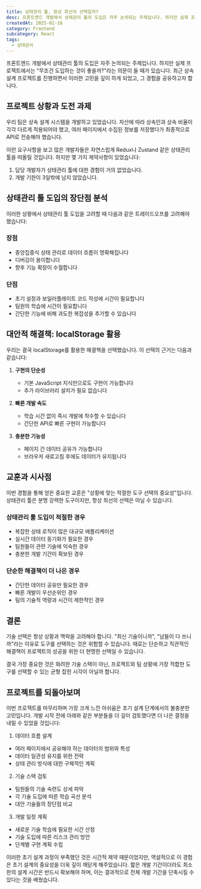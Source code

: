 ```yaml
---
title: 상태관리 툴, 항상 최선의 선택일까?
desc: 프론트엔드 개발에서 상태관리 툴의 도입은 자주 논의되는 주제입니다. 하지만 실제 프로젝트에서는 "무조건 도입하는 것이 좋을까?"라는 의문이 들 때가 있습니다. 최근 상속 설계 프로젝트를 진행하면서 이러한 고민을 깊이 하게 되었고, 그 경험을 공유하고자 합니다.
createdAt: 2025-02-18
category: Frontend
subcategory: React
tags:
  - 상태관리
---
```


프론트엔드 개발에서 상태관리 툴의 도입은 자주 논의되는 주제입니다. 하지만 실제 프로젝트에서는 "무조건 도입하는 것이 좋을까?"라는 의문이 들 때가 있습니다. 최근 상속 설계 프로젝트를 진행하면서 이러한 고민을 깊이 하게 되었고, 그 경험을 공유하고자 합니다.

## 프로젝트 상황과 도전 과제

우리 팀은 상속 설계 시스템을 개발하고 있었습니다. 자산에 따라 상속인과 상속 비율이 각각 다르게 적용되어야 했고, 여러 페이지에서 수집된 정보를 저장했다가 최종적으로 API로 전송해야 했습니다. 

이런 요구사항을 보고 많은 개발자들은 자연스럽게 Redux나 Zustand 같은 상태관리 툴을 떠올릴 것입니다. 하지만 몇 가지 제약사항이 있었습니다:

1. 담당 개발자가 상태관리 툴에 대한 경험이 거의 없었습니다.
2. 개발 기한이 3일밖에 남지 않았습니다.

## 상태관리 툴 도입의 장단점 분석

이러한 상황에서 상태관리 툴 도입을 고려할 때 다음과 같은 트레이드오프를 고려해야 했습니다:

### 장점
- 중앙집중식 상태 관리로 데이터 흐름이 명확해집니다
- 디버깅이 용이합니다
- 향후 기능 확장이 수월합니다

### 단점
- 초기 설정과 보일러플레이트 코드 작성에 시간이 필요합니다
- 팀원의 학습에 시간이 필요합니다
- 간단한 기능에 비해 과도한 복잡성을 추가할 수 있습니다

## 대안적 해결책: localStorage 활용

우리는 결국 localStorage를 활용한 해결책을 선택했습니다. 이 선택의 근거는 다음과 같습니다:

1. **구현의 단순성**
   - 기본 JavaScript 지식만으로도 구현이 가능합니다
   - 추가 라이브러리 설치가 필요 없습니다

2. **빠른 개발 속도**
   - 학습 시간 없이 즉시 개발에 착수할 수 있습니다
   - 간단한 API로 빠른 구현이 가능합니다

3. **충분한 기능성**
   - 페이지 간 데이터 공유가 가능합니다
   - 브라우저 새로고침 후에도 데이터가 유지됩니다

## 교훈과 시사점

이번 경험을 통해 얻은 중요한 교훈은 "상황에 맞는 적절한 도구 선택의 중요성"입니다. 상태관리 툴은 분명 강력한 도구이지만, 항상 최선의 선택은 아닐 수 있습니다.

### 상태관리 툴 도입이 적절한 경우
- 복잡한 상태 로직이 많은 대규모 애플리케이션
- 실시간 데이터 동기화가 필요한 경우
- 팀원들이 관련 기술에 익숙한 경우
- 충분한 개발 기간이 확보된 경우

### 단순한 해결책이 더 나은 경우
- 간단한 데이터 공유만 필요한 경우
- 빠른 개발이 우선순위인 경우
- 팀의 기술적 역량과 시간이 제한적인 경우

## 결론

기술 선택은 항상 상황과 맥락을 고려해야 합니다. "최신 기술이니까", "남들이 다 쓰니까"라는 이유로 도구를 선택하는 것은 위험할 수 있습니다. 때로는 단순하고 직관적인 해결책이 프로젝트의 성공을 위한 더 현명한 선택일 수 있습니다.

결국 가장 중요한 것은 화려한 기술 스택이 아닌, 프로젝트와 팀 상황에 가장 적합한 도구를 선택할 수 있는 균형 잡힌 시각이 아닐까 합니다.

## 프로젝트를 되돌아보며
이번 프로젝트를 마무리하며 가장 크게 느낀 아쉬움은 초기 설계 단계에서의 불충분한 고민입니다. 개발 시작 전에 아래와 같은 부분들을 더 깊이 검토했다면 더 나은 결정을 내릴 수 있었을 것입니다:

1. 데이터 흐름 설계

- 여러 페이지에서 공유해야 하는 데이터의 범위와 특성
- 데이터 일관성 유지를 위한 전략
- 상태 관리 방식에 대한 구체적인 계획


2. 기술 스택 검토

- 팀원들의 기술 숙련도 상세 파악
- 각 기술 도입에 따른 학습 곡선 분석
- 대안 기술들의 장단점 비교


3. 개발 일정 계획

- 새로운 기술 학습에 필요한 시간 산정
- 기술 도입에 따른 리스크 관리 방안
- 단계별 구현 계획 수립



이러한 초기 설계 과정이 부족했던 것은 시간적 제약 때문이었지만, 역설적으로 이 경험은 초기 설계의 중요성을 더욱 깊이 깨닫게 해주었습니다. 짧은 개발 기간이더라도 최소한의 설계 시간은 반드시 확보해야 하며, 이는 결과적으로 전체 개발 기간을 단축시킬 수 있다는 것을 배웠습니다.
